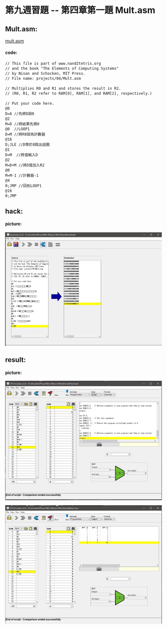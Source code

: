 # 第九週習題 -- 第四章第一題 Mult.asm
## Mult.asm:
[mult.asm](https://github.com/yichien1019/co109a/blob/master/04/mult/mult.asm)
#### code:
```
// This file is part of www.nand2tetris.org
// and the book "The Elements of Computing Systems"
// by Nisan and Schocken, MIT Press.
// File name: projects/04/Mult.asm

// Multiplies R0 and R1 and stores the result in R2.
// (R0, R1, R2 refer to RAM[0], RAM[1], and RAM[2], respectively.)

// Put your code here.
@0
D=A //先將D設0
@2  
M=D //將結果先規0
@0  //LOOP1
D=M //將R0設為計數器
@16
D;JLE //D等於0跳出迴圈
@1
D=M  //將值輸入D
@2
M=D+M //將D值加入R2
@0
M=M-1 //計數器-1
@4  
0;JMP //回到LOOP1
@16
0;JMP
```

## hack:
#### picture:
![image](https://github.com/yichien1019/co109a/blob/master/hw/9-1.JPG) 

## result:
#### picture:
![image](https://github.com/yichien1019/co109a/blob/master/hw/9-2.JPG) 

![image](https://github.com/yichien1019/co109a/blob/master/hw/9-3.JPG) 

